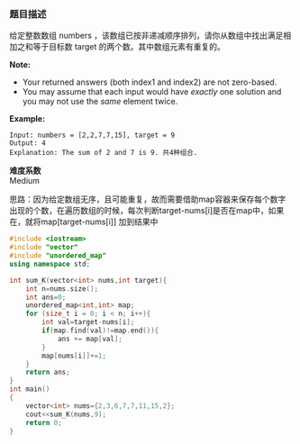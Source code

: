 
### 题目描述
给定整数数组 numbers ，该数组已按非递减顺序排列，请你从数组中找出满足相加之和等于目标数 target 的两个数。其中数组元素有重复的。

**Note:**

- Your returned answers (both index1 and index2) are not zero-based.
- You may assume that each input would have *exactly* one solution and you may not use the *same* element twice.

**Example:**

```
Input: numbers = [2,2,7,7,15], target = 9
Output: 4
Explanation: The sum of 2 and 7 is 9. 共4种组合.
```

**难度系数**    
Medium

思路：因为给定数组无序，且可能重复，故而需要借助map容器来保存每个数字出现的个数，在遍历数组的时候，每次判断target-nums[i]是否在map中，如果在，就将map[target-nums[i]] 加到结果中

```c++
#include <iostream>
#include "vector"
#include "unordered_map"
using namespace std;

int sum_K(vector<int> nums,int target){
	int n=nums.size();
	int ans=0;
	unordered_map<int,int> map;
	for (size_t i = 0; i < n; i++){
        int val=target-nums[i];
        if(map.find(val)!=map.end()){
            ans += map[val];
        }
        map[nums[i]]+=1;
    }
	return ans;   
}
int main()
{
	vector<int> nums={2,3,6,7,7,11,15,2};
	cout<<sum_K(nums,9);
    return 0;
}
```

